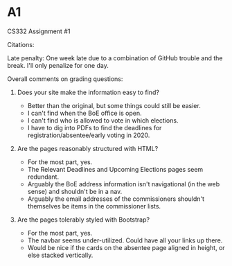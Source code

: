 # A1
CS332 Assignment #1

Citations:

Late penalty: One week late due to a combination of GitHub trouble and the break. I'll only penalize for one day.

Overall comments on grading questions:

1) Does your site make the information easy to find?
    - Better than the original, but some things could still be easier.
    - I can't find when the BoE office is open.
    - I can't find who is allowed to vote in which elections.
    - I have to dig into PDFs to find the deadlines for registration/absentee/early voting in 2020.

2) Are the pages reasonably structured with HTML?
    - For the most part, yes.
    - The Relevant Deadlines and Upcoming Elections pages seem redundant.
    - Arguably the BoE address information isn't navigational (in the web sense) and shouldn't be in a nav.
    - Arguably the email addresses of the commissioners shouldn't themselves be items in the commissioner lists.

3) Are the pages tolerably styled with Bootstrap?
    - For the most part, yes.
    - The navbar seems under-utilized. Could have all your links up there.
    - Would be nice if the cards on the absentee page aligned in height, or else stacked vertically.
